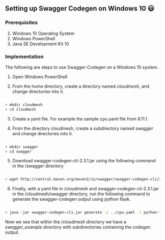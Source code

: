 ## Setting up Swagger Codegen on Windows 10 :smiley:

### Prerequisites

1. Windows 10 Operating System
2. Windows PowerShell
3. Java SE Development Kit 10

### Implementation

The following are steps to use Swagger-Codegen on a Windows 10 system.

1. Open Windows PowerShell

2. From the home directory, create a directory named *cloudmesh*, and change directories into it.

``` bash

> mkdir cloudmesh
> cd cloudmesh

```

3. Create a yaml file. For example the sample cpu.yaml file from 8.11.1.

4. From the directory cloudmesh, create a subdirectory named *swagger* and change directories into it.

``` bash

> mkdir swagger
> cd swagger

```

5. Download swagger-codegen-cli-2.3.1.jar using the following command in the /swagger directory

``` bash

> wget http://central.maven.org/maven2/io/swagger/swagger-codegen-cli/2.3.1/swagger-codegen-cli-2.3.1.jar -O swagger-codegen-cli.jar

```

6. Finally, with a yaml file in /cloudmesh and swagger-codegen-cli-2.3.1.jar in the /cloudmesh/swagger directory, run the following command to generate the swagger-codegen output using python flask.

``` bash

> java -jar swagger-codegen-cli.jar generate -i ../cpu.yaml -l python-flask -o ../swagger_example/server/cpu/flaskConnection -D supportPython2=true

```

Now we see that within the /cloudmesh directory we have a *swagger_example* directory with subdirectories containing the codegen output.





